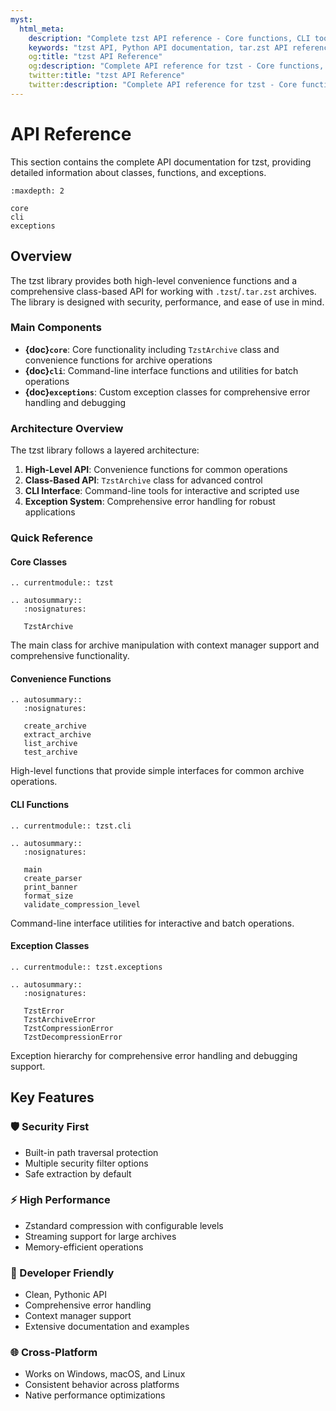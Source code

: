 ```yaml
---
myst:
  html_meta:
    description: "Complete tzst API reference - Core functions, CLI tools, and exception handling for tar.zst archives"
    keywords: "tzst API, Python API documentation, tar.zst API reference, archive API"
    og:title: "tzst API Reference"
    og:description: "Complete API reference for tzst - Core functions, CLI tools, and exception handling"
    twitter:title: "tzst API Reference"
    twitter:description: "Complete API reference for tzst - Core functions, CLI tools, and exception handling"
---
```


# API Reference

This section contains the complete API documentation for tzst, providing detailed information about classes, functions, and exceptions.

```{toctree}
:maxdepth: 2

core
cli
exceptions
```

## Overview

The tzst library provides both high-level convenience functions and a comprehensive class-based API for working with `.tzst`/`.tar.zst` archives. The library is designed with security, performance, and ease of use in mind.

### Main Components

- **{doc}`core`**: Core functionality including `TzstArchive` class and convenience functions for archive operations
- **{doc}`cli`**: Command-line interface functions and utilities for batch operations
- **{doc}`exceptions`**: Custom exception classes for comprehensive error handling and debugging

### Architecture Overview

The tzst library follows a layered architecture:

1. **High-Level API**: Convenience functions for common operations
2. **Class-Based API**: `TzstArchive` class for advanced control
3. **CLI Interface**: Command-line tools for interactive and scripted use
4. **Exception System**: Comprehensive error handling for robust applications

### Quick Reference

#### Core Classes

```{eval-rst}
.. currentmodule:: tzst

.. autosummary::
   :nosignatures:
   
   TzstArchive
```

The main class for archive manipulation with context manager support and comprehensive functionality.

#### Convenience Functions

```{eval-rst}
.. autosummary::
   :nosignatures:
   
   create_archive
   extract_archive
   list_archive
   test_archive
```

High-level functions that provide simple interfaces for common archive operations.

#### CLI Functions

```{eval-rst}
.. currentmodule:: tzst.cli

.. autosummary::
   :nosignatures:
   
   main
   create_parser
   print_banner
   format_size
   validate_compression_level
```

Command-line interface utilities for interactive and batch operations.

#### Exception Classes

```{eval-rst}
.. currentmodule:: tzst.exceptions

.. autosummary::
   :nosignatures:
   
   TzstError
   TzstArchiveError
   TzstCompressionError
   TzstDecompressionError
```

Exception hierarchy for comprehensive error handling and debugging support.

## Key Features

### 🛡️ Security First

- Built-in path traversal protection
- Multiple security filter options
- Safe extraction by default

### ⚡ High Performance  

- Zstandard compression with configurable levels
- Streaming support for large archives
- Memory-efficient operations

### 🔧 Developer Friendly

- Clean, Pythonic API
- Comprehensive error handling
- Context manager support
- Extensive documentation and examples

### 🌐 Cross-Platform

- Works on Windows, macOS, and Linux
- Consistent behavior across platforms
- Native performance optimizations
